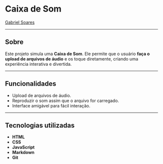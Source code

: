 # Caixa de Som

[Gabriel Soares](https://www.linkedin.com/in/gabriel-soares-3098782b0/)



---

## Sobre
Este projeto simula uma **Caixa de Som**.  Ele permite que o usuário **faça o upload de arquivos de áudio** e os toque diretamente, criando uma experiência interativa e divertida.

---

## Funcionalidades
- Upload de arquivos de áudio.
- Reproduzir o som assim que o arquivo for carregado.
- Interface amigável para fácil interação.

---

## Tecnologias utilizadas
- **HTML**
- **CSS**
- **JavaScript**
- **Markdown**
- **Git**
